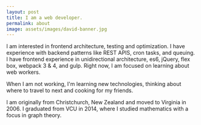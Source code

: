 ```yaml
---
layout: post
title: I am a web developer.
permalink: about
image: assets/images/david-banner.jpg
---
```


I am <span class="highlight">interested</span> in frontend architecture, testing and optimization. I have experience with backend patterns like REST APIS, cron tasks, and queuing. I have frontend experience in unidirectional architecture, es6, jQuery, flex box, webpack 3 & 4, and gulp. Right now, I am focused on learning about web workers.

When I am not working, I'm learning new <span class="highlight">technologies</span>,  thinking about where to travel to next and cooking for my friends.

I am originally from Christchurch, New Zealand and moved to Virginia in 2006. I graduated from VCU in 2014, where I studied mathematics with a focus in <span class="highlight">graph theory</span>.
